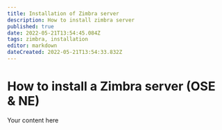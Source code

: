 ```yaml
---
title: Installation of Zimbra server
description: How to install zimbra server
published: true
date: 2022-05-21T13:54:45.084Z
tags: zimbra, installation
editor: markdown
dateCreated: 2022-05-21T13:54:33.832Z
---
```


# How to install a Zimbra server (OSE & NE)
Your content here